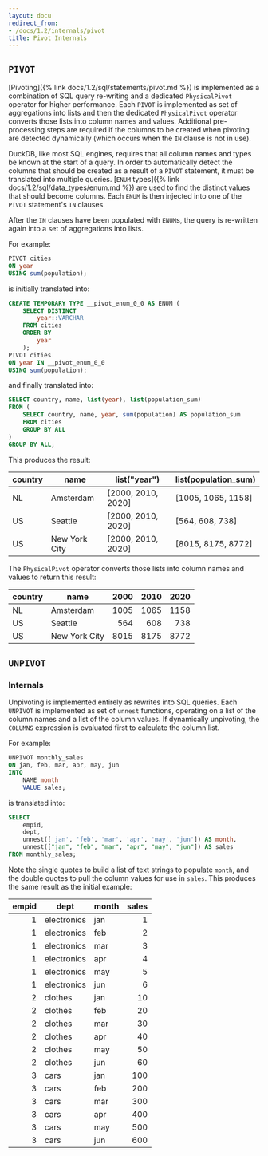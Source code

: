 ```yaml
---
layout: docu
redirect_from:
- /docs/1.2/internals/pivot
title: Pivot Internals
---
```


## `PIVOT`

[Pivoting]({% link docs/1.2/sql/statements/pivot.md %}) is implemented as a combination of SQL query re-writing and a dedicated `PhysicalPivot` operator for higher performance.
Each `PIVOT` is implemented as set of aggregations into lists and then the dedicated `PhysicalPivot` operator converts those lists into column names and values.
Additional pre-processing steps are required if the columns to be created when pivoting are detected dynamically (which occurs when the `IN` clause is not in use).

DuckDB, like most SQL engines, requires that all column names and types be known at the start of a query.
In order to automatically detect the columns that should be created as a result of a `PIVOT` statement, it must be translated into multiple queries.
[`ENUM` types]({% link docs/1.2/sql/data_types/enum.md %}) are used to find the distinct values that should become columns.
Each `ENUM` is then injected into one of the `PIVOT` statement's `IN` clauses.

After the `IN` clauses have been populated with `ENUM`s, the query is re-written again into a set of aggregations into lists.

For example:

```sql
PIVOT cities
ON year
USING sum(population);
```

is initially translated into:

```sql
CREATE TEMPORARY TYPE __pivot_enum_0_0 AS ENUM (
    SELECT DISTINCT
        year::VARCHAR
    FROM cities
    ORDER BY
        year
    );
PIVOT cities
ON year IN __pivot_enum_0_0
USING sum(population);
```

and finally translated into:

```sql
SELECT country, name, list(year), list(population_sum)
FROM (
    SELECT country, name, year, sum(population) AS population_sum
    FROM cities
    GROUP BY ALL
)
GROUP BY ALL;
```

This produces the result:

| country |     name      |    list("year")    | list(population_sum) |
|---------|---------------|--------------------|----------------------|
| NL      | Amsterdam     | [2000, 2010, 2020] | [1005, 1065, 1158]   |
| US      | Seattle       | [2000, 2010, 2020] | [564, 608, 738]      |
| US      | New York City | [2000, 2010, 2020] | [8015, 8175, 8772]   |

The `PhysicalPivot` operator converts those lists into column names and values to return this result:

| country |     name      | 2000 | 2010 | 2020 |
|---------|---------------|-----:|-----:|-----:|
| NL      | Amsterdam     | 1005 | 1065 | 1158 |
| US      | Seattle       | 564  | 608  | 738  |
| US      | New York City | 8015 | 8175 | 8772 |

## `UNPIVOT`

### Internals

Unpivoting is implemented entirely as rewrites into SQL queries.
Each `UNPIVOT` is implemented as set of `unnest` functions, operating on a list of the column names and a list of the column values.
If dynamically unpivoting, the `COLUMNS` expression is evaluated first to calculate the column list.

For example:

```sql
UNPIVOT monthly_sales
ON jan, feb, mar, apr, may, jun
INTO
    NAME month
    VALUE sales;
```

is translated into:

```sql
SELECT
    empid,
    dept,
    unnest(['jan', 'feb', 'mar', 'apr', 'may', 'jun']) AS month,
    unnest(["jan", "feb", "mar", "apr", "may", "jun"]) AS sales
FROM monthly_sales;
```

Note the single quotes to build a list of text strings to populate `month`, and the double quotes to pull the column values for use in `sales`.
This produces the same result as the initial example:

| empid |    dept     | month | sales |
|------:|-------------|-------|------:|
| 1     | electronics | jan   | 1     |
| 1     | electronics | feb   | 2     |
| 1     | electronics | mar   | 3     |
| 1     | electronics | apr   | 4     |
| 1     | electronics | may   | 5     |
| 1     | electronics | jun   | 6     |
| 2     | clothes     | jan   | 10    |
| 2     | clothes     | feb   | 20    |
| 2     | clothes     | mar   | 30    |
| 2     | clothes     | apr   | 40    |
| 2     | clothes     | may   | 50    |
| 2     | clothes     | jun   | 60    |
| 3     | cars        | jan   | 100   |
| 3     | cars        | feb   | 200   |
| 3     | cars        | mar   | 300   |
| 3     | cars        | apr   | 400   |
| 3     | cars        | may   | 500   |
| 3     | cars        | jun   | 600   |
